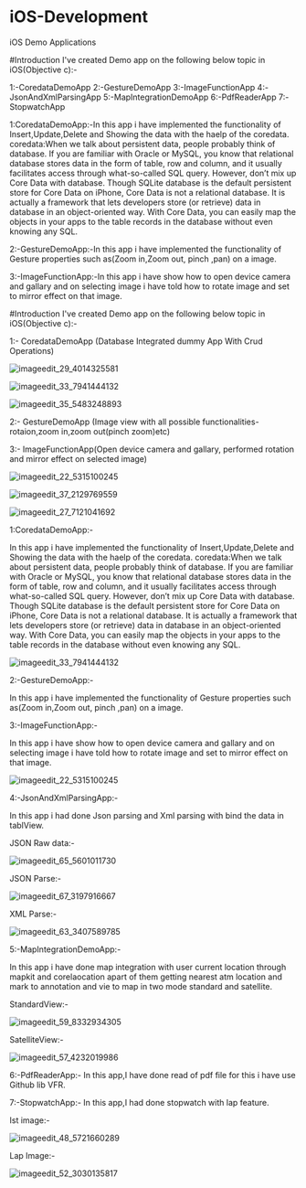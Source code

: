 # iOS-Development
iOS Demo Applications


#Introduction
I've created Demo app on the following below topic in iOS(Objective c):-

1:-CoredataDemoApp
2:-GestureDemoApp
3:-ImageFunctionApp
4:-JsonAndXmlParsingApp
5:-MapIntegrationDemoApp
6:-PdfReaderApp
7:-StopwatchApp

1:CoredataDemoApp:-In this app i have implemented the functionality of  Insert,Update,Delete and Showing the data with the haelp of the coredata.  
  coredata:When we talk about persistent data, people probably think of database. If you are familiar with Oracle or MySQL, you know that relational database stores data in the form of table, row and column, and it usually facilitates access through what-so-called SQL query. However, don’t mix up Core Data with database. Though SQLite database is the default persistent store for Core Data on iPhone, Core Data is not a relational database. It is actually a framework that lets developers store (or retrieve) data in database in an object-oriented way. With Core Data, you can easily map the objects in your apps to the table records in the database without even knowing any SQL.

2:-GestureDemoApp:-In this app i have implemented the functionality of Gesture properties such as(Zoom in,Zoom out, pinch ,pan) on a image.

3:-ImageFunctionApp:-In this app i have show how to open device camera and gallary and on selecting image i have told how to rotate image and set to mirror effect on that image. 

#Introduction
I've created Demo app on the following below topic in iOS(Objective c):-

1:- CoredataDemoApp (Database Integrated dummy App With Crud Operations)

![imageedit_29_4014325581](https://cloud.githubusercontent.com/assets/24600522/21350842/ace5f020-c6df-11e6-80eb-119731dca3a1.png)

![imageedit_33_7941444132](https://cloud.githubusercontent.com/assets/24600522/21350852/b7fb2cdc-c6df-11e6-8caa-9971ce72df01.png)

![imageedit_35_5483248893](https://cloud.githubusercontent.com/assets/24600522/21350861/c24f6c84-c6df-11e6-97dd-ed600987804b.png)

2:- GestureDemoApp (Image view with all possible functionalities-rotaion,zoom in,zoom out(pinch zoom)etc)

3:- ImageFunctionApp(Open device camera and gallary, performed rotation and mirror effect on selected image)

![imageedit_22_5315100245](https://cloud.githubusercontent.com/assets/24600522/21350759/1d60dbb8-c6df-11e6-9c5d-06dba095cacf.png)

![imageedit_37_2129769559](https://cloud.githubusercontent.com/assets/24600522/21351044/a994281e-c6e0-11e6-954d-53d8ee76351c.png)

![imageedit_27_7121041692](https://cloud.githubusercontent.com/assets/24600522/21350784/425669f6-c6df-11e6-980a-05e65f5ddf60.png)

1:CoredataDemoApp:-

In this app i have implemented the functionality of  Insert,Update,Delete and Showing the data with the haelp of the coredata.  coredata:When we talk about persistent data, people probably think of database. If you are familiar with Oracle or MySQL, you know that relational database stores data in the form of table, row and column, and it usually facilitates access through what-so-called SQL query. However, don’t mix up Core Data with database. Though SQLite database is the default persistent store for Core Data on iPhone, Core Data is not a relational database. It is actually a framework that lets developers store (or retrieve) data in database in an object-oriented way. With Core Data, you can easily map the objects in your apps to the table records in the database without even knowing any SQL.

![imageedit_33_7941444132](https://cloud.githubusercontent.com/assets/24600522/21350852/b7fb2cdc-c6df-11e6-8caa-9971ce72df01.png)

2:-GestureDemoApp:-

In this app i have implemented the functionality of Gesture properties such as(Zoom in,Zoom out, pinch ,pan) on a image.

3:-ImageFunctionApp:-

In this app i have show how to open device camera and gallary and on selecting image i have told how to rotate image and set to mirror effect on that image. 

![imageedit_22_5315100245](https://cloud.githubusercontent.com/assets/24600522/21350759/1d60dbb8-c6df-11e6-9c5d-06dba095cacf.png)

4:-JsonAndXmlParsingApp:-

In this app i had done Json parsing and Xml parsing with bind the data in tablView.

JSON Raw data:-

![imageedit_65_5601011730](https://cloud.githubusercontent.com/assets/24600522/21482603/732898da-cb9c-11e6-9fab-57a2d95a7b7f.png)

JSON Parse:-

![imageedit_67_3197916667](https://cloud.githubusercontent.com/assets/24600522/21482623/9a8155ac-cb9c-11e6-837b-13e1a38c5671.png)

XML Parse:-

![imageedit_63_3407589785](https://cloud.githubusercontent.com/assets/24600522/21482635/c068b7ec-cb9c-11e6-84ec-d5af5895a647.png)

5:-MapIntegrationDemoApp:-

In this app i have done map integration with user current location through mapkit and corelaocation apart of them getting nearest atm location and mark to annotation and vie to map in two mode standard and satellite.

StandardView:-

![imageedit_59_8332934305](https://cloud.githubusercontent.com/assets/24600522/21482716/bf0b217c-cb9d-11e6-8038-3af6dd2089c0.png)

SatelliteView:-

![imageedit_57_4232019986](https://cloud.githubusercontent.com/assets/24600522/21482741/fc74957a-cb9d-11e6-939e-1bb227a7639b.png)


6:-PdfReaderApp:-
In this app,I have done read of pdf file for this i have use Github lib VFR.


7:-StopwatchApp:-
In this app,I had done stopwatch with lap feature.

Ist image:-

![imageedit_48_5721660289](https://cloud.githubusercontent.com/assets/24600522/21482923/61e6813c-cba0-11e6-985a-4cd6214ff5fa.png)

Lap Image:-

![imageedit_52_3030135817](https://cloud.githubusercontent.com/assets/24600522/21482930/81aa0aa2-cba0-11e6-8d0a-077321be74a9.png)





